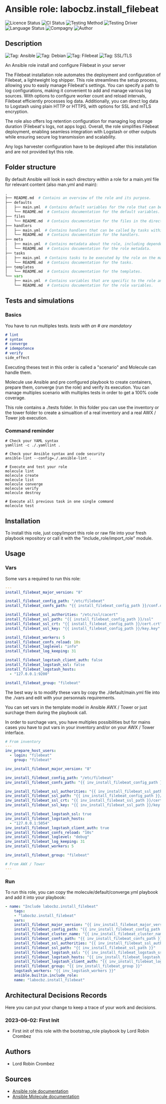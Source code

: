 # Ansible role: labocbz.install_filebeat

![Licence Status](https://img.shields.io/badge/licence-MIT-brightgreen)
![CI Status](https://img.shields.io/badge/CI-success-brightgreen)
![Testing Method](https://img.shields.io/badge/Testing%20Method-Ansible%20Molecule-blueviolet)
![Testing Driver](https://img.shields.io/badge/Testing%20Driver-docker-blueviolet)
![Language Status](https://img.shields.io/badge/language-Ansible-red)
![Compagny](https://img.shields.io/badge/Compagny-Labo--CBZ-blue)
![Author](https://img.shields.io/badge/Author-Lord%20Robin%20Crombez-blue)

## Description

![Tag: Ansible](https://img.shields.io/badge/Tech-Ansible-orange)
![Tag: Debian](https://img.shields.io/badge/Tech-Debian-orange)
![Tag: Filebeat](https://img.shields.io/badge/Tech-Filebeat-orange)
![Tag: SSL/TLS](https://img.shields.io/badge/Tech-SSL%2FTLS-orange)

An Ansible role install and configure Filebeat in your server

The Filebeat installation role automates the deployment and configuration of Filebeat, a lightweight log shipper. This role streamlines the setup process, allowing you to easily manage Filebeat's settings. You can specify a path to log configurations, making it convenient to add and manage various log sources. With options to configure worker count and reload intervals, Filebeat efficiently processes log data. Additionally, you can direct log data to Logstash using plain HTTP or HTTPS, with options for SSL and mTLS encryption.

The role also offers log retention configuration for managing log storage duration (Filebeat's logs, not apps logs). Overall, the role simplifies Filebeat deployment, enabling seamless integration with Logstash or other outputs while ensuring secure log transmission and scalability.

Any logs harvester configuration have to be deployed after this installation and are not provided byt this role.

## Folder structure

By default Ansible will look in each directory within a role for a main.yml file for relevant content (also man.yml and main):

```PYTHON
.
├── README.md  # Contains an overview of the role and its purpose.
├── defaults
│   ├── main.yml  # Contains default variables for the role that can be overridden by users.
│   └── README.md  # Contains documentation for the default variables.
├── files
│   └── README.md  # Contains documentation for the files in the directory.
├── handlers
│   ├── main.yml  # Contains handlers that can be called by tasks within the role.
│   └── README.md  # Contains documentation for the handlers.
├── meta
│   ├── main.yml  # Contains metadata about the role, including dependencies and supported platforms.
│   └── README.md  # Contains documentation for the role metadata.
├── tasks
│   ├── main.yml  # Contains tasks to be executed by the role on the managed nodes.
│   └── README.md  # Contains documentation for the tasks.
├── templates
│   └── README.md  # Contains documentation for the templates.
└── vars
    ├── main.yml  # Contains variables that are specific to the role and are not meant to be overridden.
    └── README.md  # Contains documentation for the role variables.
```

## Tests and simulations

### Basics

You have to run multiples tests. *tests with an # are mandatory*

```MARKDOWN
# lint
# syntax
# converge
# idempotence
# verify
side_effect
```

Executing theses test in this order is called a "scenario" and Molecule can handle them.

Molecule use Ansible and pre configured playbook to create containers, prepare them, converge (run the role) and verify its execution.
You can manage multiples scenario with multiples tests in order to get a 100% code coverage.

This role contains a ./tests folder. In this folder you can use the inventory or the tower folder to create a simualtion of a real inventory and a real AWX / Tower job execution.

### Command reminder

```SHELL
# Check your YAML syntax
yamllint -c ./.yamllint .

# Check your Ansible syntax and code security
ansible-lint --config=./.ansible-lint .

# Execute and test your role
molecule lint
molecule create
molecule list
molecule converge
molecule verify
molecule destroy

# Execute all previous task in one single command
molecule test
```

## Installation

To install this role, just copy/import this role or raw file into your fresh playbook repository or call it with the "include_role/import_role" module.

## Usage

### Vars

Some vars a required to run this role:

```YAML
---
install_filebeat_major_version: "8"

install_filebeat_config_path: "/etc/filebeat"
install_filebeat_confs_path: "{{ install_filebeat_config_path }}/conf.d"

install_filebeat_ssl_authorities: "/etc/ssl/cacert"
install_filebeat_ssl_path: "{{ install_filebeat_config_path }}/ssl"
install_filebeat_ssl_crt: "{{ install_filebeat_config_path }}/cert.crt"
install_filebeat_ssl_key: "{{ install_filebeat_config_path }}/key.key"

install_filebeat_workers: 5
install_filebeat_confs_reload: 10s
install_filebeat_loglevel: "info"
install_filebeat_log_keeping: 31

install_filebeat_logstash_client_auth: false
install_filebeat_logstash_ssl: false
install_filebeat_logstash_hosts:
  - "127.0.0.1:9200"

install_filebeat_group: "filebeat"

```

The best way is to modify these vars by copy the ./default/main.yml file into the ./vars and edit with your personnals requirements.

You can set vars in the template model in Ansible AWX / Tower or just surchage them during the playbook call.

In order to surchage vars, you have multiples possibilities but for mains cases you have to put vars in your inventory and/or on your AWX / Tower interface.

```YAML
# From inventory
---
inv_prepare_host_users:
  - login: "filebeat"
    group: "filebeat"

inv_install_filebeat_major_version: "8"

inv_install_filebeat_config_path: "/etc/filebeat"
inv_install_filebeat_confs_path: "{{ inv_install_filebeat_config_path }}/conf.d"

inv_install_filebeat_ssl_authorities: "{{ inv_install_filebeat_ssl_path }}/My-Local-CA-Authority/My-Local-CA-Authority.crt"
inv_install_filebeat_ssl_path: "{{ inv_install_filebeat_config_path }}/ssl"
inv_install_filebeat_ssl_crt: "{{ inv_install_filebeat_ssl_path }}/cert.crt"
inv_install_filebeat_ssl_key: "{{ inv_install_filebeat_ssl_path }}/key.key"

inv_install_filebeat_logstash_ssl: true
inv_install_filebeat_logstash_hosts:
  - "127.0.0.1:5054"
inv_install_filebeat_logstash_client_auth: true
inv_install_filebeat_confs_reload: "10s"
inv_install_filebeat_loglevel: "debug"
inv_install_filebeat_log_keeping: 31
inv_install_filebeat_workers: 5

inv_install_filebeat_group: "filebeat"

```

```YAML
# From AWX / Tower
---

```

### Run

To run this role, you can copy the molecule/default/converge.yml playbook and add it into your playbook:

```YAML
- name: "Include labocbz.install_filebeat"
    tags:
    - "labocbz.install_filebeat"
    vars:
    install_filebeat_major_version: "{{ inv_install_filebeat_major_version }}"
    install_filebeat_config_path: "{{ inv_install_filebeat_config_path }}"
    install_filebeat_cluster_name: "{{ inv_install_filebeat_cluster_name }}"
    install_filebeat_confs_path: "{{ inv_install_filebeat_confs_path }}"
    install_filebeat_ssl_authorities: "{{ inv_install_filebeat_ssl_authorities }}"
    install_filebeat_ssl_path: "{{ inv_install_filebeat_ssl_path }}"
    install_filebeat_logstash_ssl: "{{ inv_install_filebeat_logstash_ssl }}"
    install_filebeat_logstash_hosts: "{{ inv_install_filebeat_logstash_hosts }}"
    install_filebeat_logstash_client_auth: "{{ inv_install_filebeat_logstash_client_auth }}"
    install_filebeat_group: "{{ inv_install_filebeat_group }}"
    logstash_workers: "{{ inv_logstash_workers }}"
    ansible.builtin.include_role:
    name: "labocbz.install_filebeat"
```

## Architectural Decisions Records

Here you can put your change to keep a trace of your work and decisions.

### 2023-06-02: First Init

* First init of this role with the bootstrap_role playbook by Lord Robin Crombez

## Authors

* Lord Robin Crombez

## Sources

* [Ansible role documentation](https://docs.ansible.com/ansible/latest/playbook_guide/playbooks_reuse_roles.html)
* [Ansible Molecule documentation](https://molecule.readthedocs.io/)
